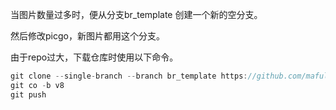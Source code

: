 当图片数量过多时，便从分支br_template 创建一个新的空分支。

然后修改picgo，新图片都用这个分支。



由于repo过大，下载仓库时使用以下命令。

```scala
git clone --single-branch --branch br_template https://github.com/mafulong/mdPic.git
git co -b v8
git push
```


